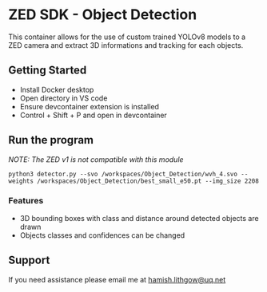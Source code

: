 # ZED SDK - Object Detection

This container allows for the use of custom trained YOLOv8 models to a ZED camera and extract 3D informations and tracking for each objects.

## Getting Started

 - Install Docker desktop
 - Open directory in VS code
 - Ensure devcontainer extension is installed
 - Control + Shift + P and open in devcontainer

## Run the program

*NOTE: The ZED v1 is not compatible with this module*

```
python3 detector.py --svo /workspaces/Object_Detection/wvh_4.svo --weights /workspaces/Object_Detection/best_small_e50.pt --img_size 2208 
```

### Features

 - 3D bounding boxes with class and distance around detected objects are drawn
 - Objects classes and confidences can be changed

## Support

If you need assistance please email me at hamish.lithgow@uq.net